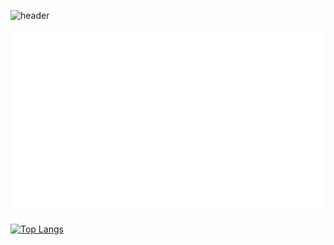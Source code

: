![header](https://capsule-render.vercel.app/api?type=wave&color=auto&height=300&section=header&text=JeongjinJo&fontSize=90&stroke=00FF00)

![statistics](https://raw.githubusercontent.com/JoJeongJin/github-stats-transparent/6c7700d0623f36c470a2c13de48f89261aaafcce/generated/overview.svg)

[![Top Langs](https://github-readme-stats.vercel.app/api/top-langs/?username=JoJeongJin)](https://github.com/JoJeongJin/github-readme-stats)
